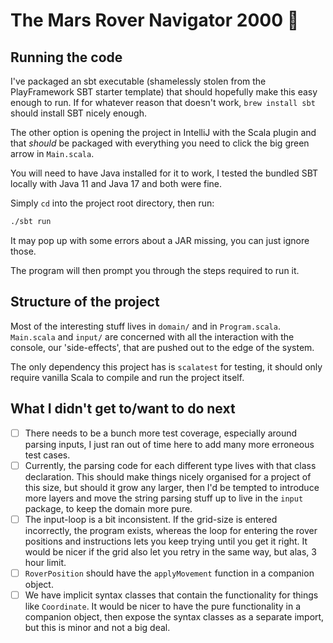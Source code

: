 # The Mars Rover Navigator 2000 🤖

## Running the code

I've packaged an sbt executable (shamelessly stolen from the PlayFramework SBT starter template) that should hopefully make this easy enough to run. If for whatever reason that doesn't work, `brew install sbt` should install SBT nicely enough.

The other option is opening the project in IntelliJ with the Scala plugin and that _should_ be packaged with everything you need to click the big green arrow in `Main.scala`. 

You will need to have Java installed for it to work, I tested the bundled SBT locally with Java 11 and Java 17 and both were fine.

Simply `cd` into the project root directory, then run:

```bash
./sbt run
```

It may pop up with some errors about a JAR missing, you can just ignore those. 

The program will then prompt you through the steps required to run it.

## Structure of the project

Most of the interesting stuff lives in `domain/` and in `Program.scala`. `Main.scala` and `input/` are concerned with all the interaction with the console, our 'side-effects', that are pushed out to the edge of the system.

The only dependency this project has is `scalatest` for testing, it should only require vanilla Scala to compile and run the project itself.

## What I didn't get to/want to do next

- [ ] There needs to be a bunch more test coverage, especially around parsing inputs, I just ran out of time here to add many more erroneous test cases.
- [ ] Currently, the parsing code for each different type lives with that class declaration. This should make things nicely organised for a project of this size, but should it grow any larger, then I'd be tempted to introduce more layers and move the string parsing stuff up to live in the `input` package, to keep the domain more pure.
- [ ] The input-loop is a bit inconsistent. If the grid-size is entered incorrectly, the program exists, whereas the loop for entering the rover positions and instructions lets you keep trying until you get it right. It would be nicer if the grid also let you retry in the same way, but alas, 3 hour limit.
- [ ] `RoverPosition` should have the `applyMovement` function in a companion object.
- [ ] We have implicit syntax classes that contain the functionality for things like `Coordinate`. It would be nicer to have the pure functionality in a companion object, then expose the syntax classes as a separate import, but this is minor and not a big deal.